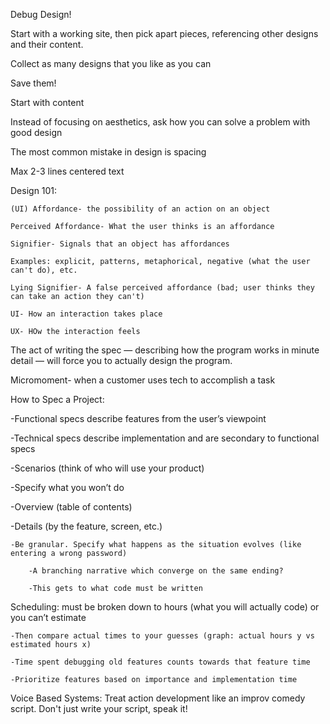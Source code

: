Debug Design!

Start with a working site, then pick apart pieces, referencing other designs and their content.

Collect as many designs that you like as you can

Save them!



Start with content

Instead of focusing on aesthetics, ask how you can solve a problem with good design



The most common mistake in design is spacing

Max 2-3 lines centered text



Design 101:

    (UI) Affordance- the possibility of an action on an object

    Perceived Affordance- What the user thinks is an affordance

    Signifier- Signals that an object has affordances

    Examples: explicit, patterns, metaphorical, negative (what the user can't do), etc.

    Lying Signifier- A false perceived affordance (bad; user thinks they can take an action they can't)

    UI- How an interaction takes place

    UX- HOw the interaction feels



The act of writing the spec — describing how the program works in minute detail — will force you to actually design the program.

Micromoment- when a customer uses tech to accomplish a task



How to Spec a Project:

-Functional specs describe features from the user’s viewpoint

-Technical specs describe implementation and are secondary to functional specs

-Scenarios (think of who will use your product)

-Specify what you won’t do

-Overview (table of contents)

-Details (by the feature, screen, etc.)

    -Be granular. Specify what happens as the situation evolves (like entering a wrong password)

        -A branching narrative which converge on the same ending?

        -This gets to what code must be written

Scheduling: must be broken down to hours (what you will actually code) or you can’t estimate

    -Then compare actual times to your guesses (graph: actual hours y vs estimated hours x)

    -Time spent debugging old features counts towards that feature time

    -Prioritize features based on importance and implementation time

Voice Based Systems: Treat action development like an improv comedy script. Don't just write your script, speak it!